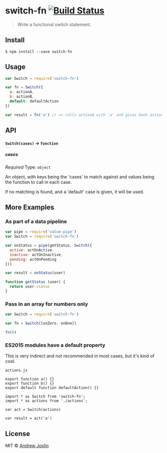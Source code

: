 # switch-fn [![Build Status](https://travis-ci.org/ajoslin/switch-fn.svg?branch=master)](https://travis-ci.org/ajoslin/switch-fn)

> Write a functional switch statement.

## Install

```
$ npm install --save switch-fn
```

## Usage

```js
var Switch = require('switch-fn')

var fn = Switch({
  a: actionA,
  b: actionB,
  default: defaultAction
})

var result = fn('a') // => calls actionA with 'a' and gives back actionA's return value
```

## API

#### `Switch(cases)` -> `function`

##### cases

*Required*
Type: `object`

An object, with keys being the 'cases' to match against and values being the function to call in each case.

If no matching is found, and a 'default' case is given, it will be used.

## More Examples

### As part of a data pipeline

```js
var pipe = require('value-pipe')
var Switch = require('switch-fn')

var onStatus = pipe(getStatus, Switch({
  active: actOnActive,
  inactive: actOnInactive,
  pending: actOnPending
}))

var result = onStatus(user)

function getStatus (user) {
  return user.status
}
```

### Pass in an array for numbers only

```js
var Switch = require('switch-fn')

var fn = Switch([onZero, onOne])

fn(0)
```

### ES2015 modules have a default property

This is very indirect and not recommended in most cases, but it's kind of cool.

`actions.js`
```es6
export function a() {}
export function b() {}
export default function defaultAction() {}
```

```es6
import * as Switch from 'switch-fn';
import * as actions from './actions';

var act = Switch(actions)

var result = act('a')
```

## License

MIT © [Andrew Joslin](http://ajoslin.com)
